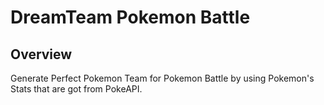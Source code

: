 # DreamTeam Pokemon Battle

## Overview

Generate Perfect Pokemon Team for Pokemon Battle by using Pokemon's Stats that are got from PokeAPI.
